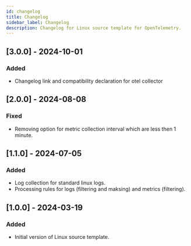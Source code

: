 ```yaml
---
id: changelog
title: Changelog
sidebar_label: Changelog
description: Changelog for Linux source template for OpenTelemetry.
---
```


## [3.0.0] - 2024-10-01

### Added
- Changelog link and compatibility declaration for otel collector

## [2.0.0] - 2024-08-08

### Fixed
- Removing option for metric collection interval which are less then 1 minute.

## [1.1.0] - 2024-07-05

### Added
- Log collection for standard linux logs.
- Processing rules for logs (filtering and maksing) and metrics (filtering).

## [1.0.0] - 2024-03-19

### Added
- Initial version of Linux source template.